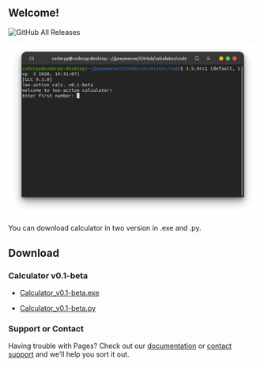 ## Welcome!

![GitHub All Releases](https://img.shields.io/github/downloads/CoderPY4/calculator/total?logo=Nuke)

![Calculator.py screenshot](/images/screenshot.png)

You can download calculator in two version in .exe and .py.

## Download

### Calculator v0.1-beta

- [Calculator_v0.1-beta.exe](https://github.com/CoderPY4/calculator/releases/download/v0.1-beta/Calculator_v0.1-beta.exe)

- [Calculator_v0.1-beta.py](https://github.com/CoderPY4/calculator/releases/download/v0.1-beta/calculator.py)

### Support or Contact

Having trouble with Pages? Check out our [documentation](https://docs.github.com/categories/github-pages-basics/) or [contact support](https://github.com/contact) and we’ll help you sort it out.

